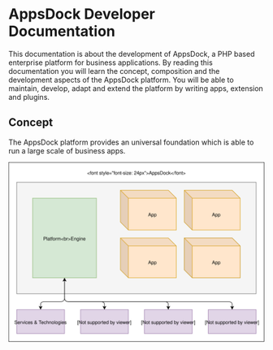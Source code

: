# AppsDock Developer Documentation

This documentation is about the development of AppsDock, a PHP based enterprise platform for business applications. By reading this documentation you will learn the concept, composition and the development aspects of the AppsDock platform. You will be able to maintain, develop, adapt and extend the platform by writing apps, extension and plugins.

## Concept

The AppsDock platform provides an universal foundation which is able to run a large scale of business apps.

![Concept](concept.svg)